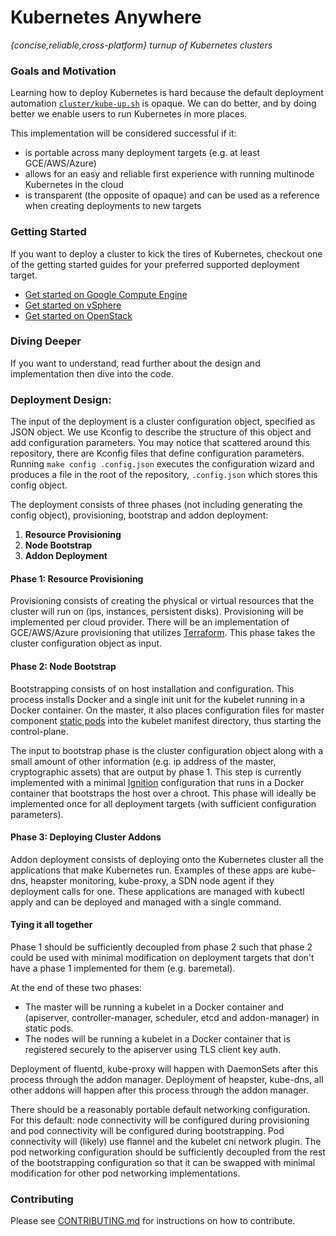 # Kubernetes Anywhere

*{concise,reliable,cross-platform} turnup of Kubernetes clusters*

### Goals and Motivation

Learning how to deploy Kubernetes is hard because the default deployment automation [`cluster/kube-up.sh`](https://github.com/kubernetes/kubernetes/blob/master/cluster/kube-up.sh) is opaque. We can do better, and by doing better we enable users to run Kubernetes in more places.

This implementation will be considered successful if it:
  * is portable across many deployment targets (e.g. at least GCE/AWS/Azure)
  * allows for an easy and reliable first experience with running multinode Kubernetes in the cloud
  * is transparent (the opposite of opaque) and can be used as a reference when creating deployments to new targets

### Getting Started

If you want to deploy a cluster to kick the tires of Kubernetes, checkout one of the getting started guides for your preferred supported deployment target.

  * [Get started on Google Compute Engine](phase1/gce/README.md)
  * [Get started on vSphere](phase1/vsphere/README.md)
  * [Get started on OpenStack](phase1/openstack/README.md)

### Diving Deeper

If you want to understand, read further about the design and implementation then dive into the code.

### Deployment Design:

The input of the deployment is a cluster configuration object, specified as JSON object. We use Kconfig to describe the structure of this object and add configuration parameters. You may notice that scattered around this repository, there are Kconfig files that define configuration parameters. Running `make config .config.json` executes the configuration wizard and produces a file in the root of the repository, `.config.json` which stores this config object.

The deployment consists of three phases (not including generating the config object), provisioning, bootstrap and addon deployment:

1. **Resource Provisioning**
2. **Node Bootstrap**
3. **Addon Deployment**

#### Phase 1: Resource Provisioning

Provisioning consists of creating the physical or virtual resources that the cluster will run on (ips, instances, persistent disks). Provisioning will be implemented per cloud provider. There will be an implementation of GCE/AWS/Azure provisioning that utilizes [Terraform](https://www.terraform.io/). This phase takes the cluster configuration object as input.

#### Phase 2: Node Bootstrap

Bootstrapping consists of on host installation and configuration. This process installs Docker and a single init unit for the kubelet running in a Docker container. On the master, it also places configuration files for master component [static pods](http://kubernetes.io/docs/admin/static-pods/) into the kubelet manifest directory, thus starting the control-plane.

The input to bootstrap phase is the cluster configuration object along with a small amount of other information (e.g. ip address of the master, cryptographic assets) that are output by phase 1. This step is currently implemented with a minimal [Ignition](https://coreos.com/ignition/docs/latest) configuration that runs in a Docker container that bootstraps the host over a chroot. This phase will ideally be implemented once for all deployment targets (with sufficient configuration parameters).

#### Phase 3: Deploying Cluster Addons

Addon deployment consists of deploying onto the Kubernetes cluster all the applications that make Kubernetes run. Examples of these apps are kube-dns, heapster monitoring, kube-proxy, a SDN node agent if they deployment calls for one. These applications are managed with kubectl apply and can be deployed and managed with a single command.

#### Tying it all together

Phase 1 should be sufficiently decoupled from phase 2 such that phase 2 could be used with minimal modification on deployment targets that don't have a phase 1 implemented for them (e.g. baremetal).

At the end of these two phases:
  * The master will be running a kubelet in a Docker container and (apiserver, controller-manager, scheduler, etcd and addon-manager) in static pods.
  * The nodes will be running a kubelet in a Docker container that is registered securely to the apiserver using TLS client key auth.

Deployment of fluentd, kube-proxy will happen with DaemonSets after this process through the addon manager. Deployment of heapster, kube-dns, all other addons will happen after this process through the addon manager.

There should be a reasonably portable default networking configuration. For this default: node connectivity will be configured during provisioning and pod connectivity will be configured during bootstrapping. Pod connectivity will (likely) use flannel and the kubelet cni network plugin. The pod networking configuration should be sufficiently decoupled from the rest of the bootstrapping configuration so that it can be swapped with minimal modification for other pod networking implementations.

### Contributing

Please see [CONTRIBUTING.md](CONTRIBUTING.md) for instructions on how to contribute.
